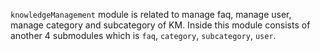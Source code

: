 `knowledgeManagement` module is related to manage faq, manage user, manage category and subcategory of KM. Inside this module consists of another 4 submodules which is `faq`, `category`, `subcategory`, `user`.

